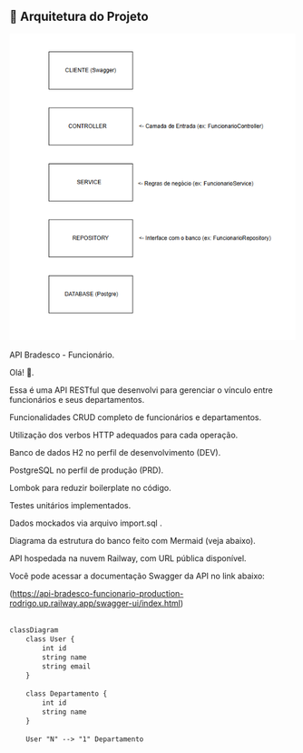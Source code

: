 ## 🧱 Arquitetura do Projeto

![Arquitetura do Projeto](docs/arquitetura-api-bradesco.png)

API Bradesco - Funcionário.

Olá! 👋.

Essa é uma API RESTful que desenvolvi para gerenciar o vínculo entre funcionários e seus departamentos.

Funcionalidades
CRUD completo de funcionários e departamentos.

Utilização dos verbos HTTP adequados para cada operação.

Banco de dados H2 no perfil de desenvolvimento (DEV).

PostgreSQL no perfil de produção (PRD).

Lombok para reduzir boilerplate no código.

Testes unitários implementados.

Dados mockados via arquivo import.sql .

Diagrama da estrutura do banco feito com Mermaid (veja abaixo).

API hospedada na nuvem Railway, com URL pública disponível.


Você pode acessar a documentação Swagger da API no link abaixo:

(https://api-bradesco-funcionario-production-rodrigo.up.railway.app/swagger-ui/index.html)

```mermaid

classDiagram
    class User {
        int id
        string name
        string email
    }

    class Departamento {
        int id
        string name
    }

    User "N" --> "1" Departamento 

```
